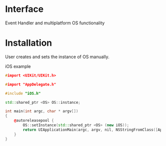 Interface
=========

Event Handler and multiplatform OS functionality 


Installation
============

User creates and sets the instance of OS manually.

iOS example 

```C++
#import <UIKit/UIKit.h>

#import "AppDelegate.h"

#include "iOS.h"

std::shared_ptr <OS> OS::instance;

int main(int argc, char * argv[])
{
    @autoreleasepool {
        OS::setInstance(std::shared_ptr <OS> (new iOS));
        return UIApplicationMain(argc, argv, nil, NSStringFromClass([AppDelegate class]));
    }
}
```
